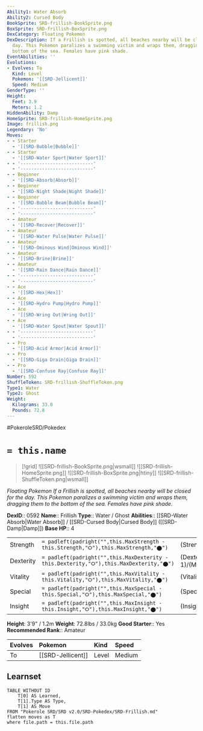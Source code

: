 ```yaml
---
Ability1: Water Absorb
Ability2: Cursed Body
BookSprite: SRD-frillish-BookSprite.png
BoxSprite: SRD-frillish-BoxSprite.png
DexCategory: Floating Pokemon
DexDescription: If a Frillish is spotted, all beaches nearby will be closed for the
  day. This Pokemon paralizes a swimming victim and wraps them, dragging them to the
  bottom of the sea. Females have pink shade.
EventAbilities: ''
Evolutions:
- Evolves: To
  Kind: Level
  Pokemon: '[[SRD-Jellicent]]'
  Speed: Medium
GenderType: ''
Height:
  Feet: 3.9
  Meters: 1.2
HiddenAbility: Damp
HomeSprite: SRD-frillish-HomeSprite.png
Image: frillish.png
Legendary: 'No'
Moves:
- - Starter
  - '[[SRD-Bubble|Bubble]]'
- - Starter
  - '[[SRD-Water Sport|Water Sport]]'
- - '---------------------------'
  - '---------------------------'
- - Beginner
  - '[[SRD-Absorb|Absorb]]'
- - Beginner
  - '[[SRD-Night Shade|Night Shade]]'
- - Beginner
  - '[[SRD-Bubble Beam|Bubble Beam]]'
- - '---------------------------'
  - '---------------------------'
- - Amateur
  - '[[SRD-Recover|Recover]]'
- - Amateur
  - '[[SRD-Water Pulse|Water Pulse]]'
- - Amateur
  - '[[SRD-Ominous Wind|Ominous Wind]]'
- - Amateur
  - '[[SRD-Brine|Brine]]'
- - Amateur
  - '[[SRD-Rain Dance|Rain Dance]]'
- - '---------------------------'
  - '---------------------------'
- - Ace
  - '[[SRD-Hex|Hex]]'
- - Ace
  - '[[SRD-Hydro Pump|Hydro Pump]]'
- - Ace
  - '[[SRD-Wring Out|Wring Out]]'
- - Ace
  - '[[SRD-Water Spout|Water Spout]]'
- - '---------------------------'
  - '---------------------------'
- - Pro
  - '[[SRD-Acid Armor|Acid Armor]]'
- - Pro
  - '[[SRD-Giga Drain|Giga Drain]]'
- - Pro
  - '[[SRD-Confuse Ray|Confuse Ray]]'
Number: 592
ShuffleToken: SRD-frillish-ShuffleToken.png
Type1: Water
Type2: Ghost
Weight:
  Kilograms: 33.0
  Pounds: 72.8
---
```


#PokeroleSRD/Pokedex

# `= this.name`

> [!grid]
> ![[SRD-frillish-BookSprite.png|wsmall]]
> ![[SRD-frillish-HomeSprite.png]]
> ![[SRD-frillish-BoxSprite.png|htiny]]
> ![[SRD-frillish-ShuffleToken.png|wsmall]]


*Floating Pokemon*
*If a Frillish is spotted, all beaches nearby will be closed for the day. This Pokemon paralizes a swimming victim and wraps them, dragging them to the bottom of the sea. Females have pink shade.*

**DexID**:: 0592
**Name**:: Frillish
**Type**:: Water / Ghost
**Abilities**:: [[SRD-Water Absorb|Water Absorb]] / [[SRD-Cursed Body|Cursed Body]] ([[SRD-Damp|Damp]])
**Base HP**:: 4

|           |                                                                                        |                                          |
| --------- | -------------------------------------------------------------------------------------- | ---------------------------------------- |
| Strength  | `= padleft(padright("",this.MaxStrength - this.Strength,"⭘"),this.MaxStrength,"⬤")`    | (Strength::1)/(MaxStrength::3)   |
| Dexterity | `= padleft(padright("",this.MaxDexterity - this.Dexterity,"⭘"),this.MaxDexterity,"⬤")` | (Dexterity:: 1)/(MaxDexterity::3) |
| Vitality  | `= padleft(padright("",this.MaxVitality - this.Vitality,"⭘"),this.MaxVitality,"⬤")`    | (Vitality::2)/(MaxVitality::4)   |
| Special   | `= padleft(padright("",this.MaxSpecial - this.Special,"⭘"),this.MaxSpecial,"⬤")`       | (Special::2)/(MaxSpecial::4)     |
| Insight   | `= padleft(padright("",this.MaxInsight - this.Insight,"⭘"),this.MaxInsight,"⬤")`       | (Insight::2)/(MaxInsight::5)     |

**Height**: 3'9" / 1.2m
**Weight**: 72.8lbs / 33.0kg
**Good Starter**:: Yes
**Recommended Rank**:: Amateur

| Evolves   | Pokemon           | Kind   | Speed   |
|:----------|:------------------|:-------|:--------|
| To        | [[SRD-Jellicent]] | Level  | Medium  |

## Learnset

```dataview
TABLE WITHOUT ID
    T[0] AS Learned,
    T[1].Type AS Type,
    T[1] AS Move
FROM "Pokerole SRD/SRD v2.0/SRD-Pokedex/SRD-Frillish.md"
flatten moves as T
where file.path = this.file.path
```
